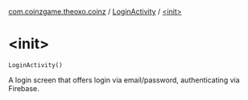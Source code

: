 [com.coinzgame.theoxo.coinz](../index.md) / [LoginActivity](index.md) / [&lt;init&gt;](.)

# &lt;init&gt;

`LoginActivity()`

A login screen that offers login via email/password, authenticating via Firebase.

